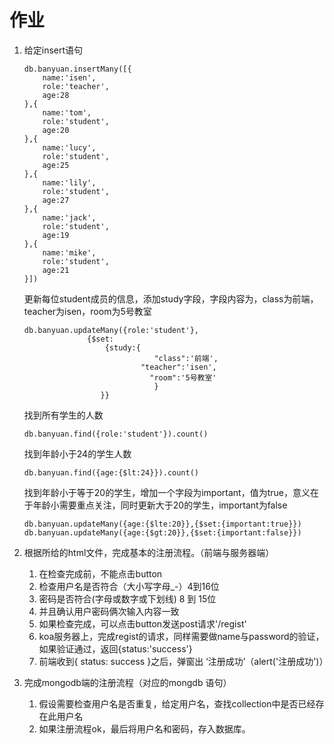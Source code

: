 # 作业

1. 给定insert语句

   ```
   db.banyuan.insertMany([{
       name:'isen',
       role:'teacher',
       age:28
   },{
       name:'tom',
       role:'student',
       age:20
   },{
       name:'lucy',
       role:'student',
       age:25
   },{
       name:'lily',
       role:'student',
       age:27
   },{
       name:'jack',
       role:'student',
       age:19
   },{
       name:'mike',
       role:'student',
       age:21
   }])
   ```

   更新每位student成员的信息，添加study字段，字段内容为，class为前端，teacher为isen，room为5号教室

   ```shell
   db.banyuan.updateMany({role:'student'},
                 {$set:
                     {study:{
                                "class":'前端',
                             "teacher":'isen',
                               "room":'5号教室'
                                }
                    }}
   
   ```

   找到所有学生的人数

   ```shell
   db.banyuan.find({role:'student'}).count()
   ```

   找到年龄小于24的学生人数

   ```shell
   db.banyuan.find({age:{$lt:24}}).count()
   ```

   找到年龄小于等于20的学生，增加一个字段为important，值为true，意义在于年龄小需要重点关注，同时更新大于20的学生，important为false

   ```shell
   db.banyuan.updateMany({age:{$lte:20}},{$set:{important:true}})
   db.banyuan.updateMany({age:{$gt:20}},{$set:{important:false}})
   
   ```

   

2. 根据所给的html文件，完成基本的注册流程。（前端与服务器端）

   1. 在检查完成前，不能点击button
   2. 检查用户名是否符合（大小写字母_-）4到16位
   3. 密码是否符合(字母或数字或下划线) 8 到 15位
   4. 并且确认用户密码俩次输入内容一致
   5. 如果检查完成，可以点击button发送post请求'/regist'
   6. koa服务器上，完成regist的请求，同样需要做name与password的验证，如果验证通过，返回{status:'success'}
   7. 前端收到{ status: success }之后，弹窗出 ‘注册成功’（alert('注册成功')）

3. 完成mongodb端的注册流程（对应的mongdb 语句）

   1. 假设需要检查用户名是否重复，给定用户名，查找collection中是否已经存在此用户名
   2. 如果注册流程ok，最后将用户名和密码，存入数据库。

